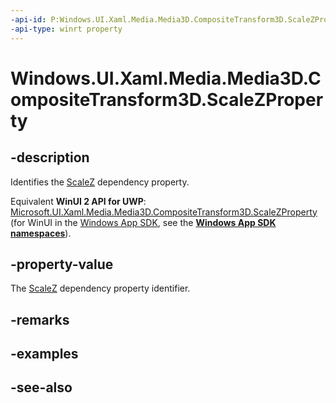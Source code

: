 ```yaml
---
-api-id: P:Windows.UI.Xaml.Media.Media3D.CompositeTransform3D.ScaleZProperty
-api-type: winrt property
---
```


<!-- Property syntax
public Windows.UI.Xaml.DependencyProperty ScaleZProperty { get; }
-->

# Windows.UI.Xaml.Media.Media3D.CompositeTransform3D.ScaleZProperty

## -description
Identifies the [ScaleZ](compositetransform3d_scalez.md) dependency property.

Equivalent **WinUI 2 API for UWP**: [Microsoft.UI.Xaml.Media.Media3D.CompositeTransform3D.ScaleZProperty](/windows/winui/api/microsoft.ui.xaml.media.media3d.compositetransform3d.scalezproperty) (for WinUI in the [Windows App SDK](/windows/apps/windows-app-sdk/), see the **[Windows App SDK namespaces](/windows/windows-app-sdk/api/winrt/)**).

## -property-value
The [ScaleZ](compositetransform3d_scalez.md) dependency property identifier.

## -remarks

## -examples

## -see-also
